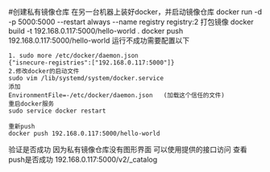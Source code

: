 #创建私有镜像仓库
在另一台机器上装好docker，并启动镜像仓库
    docker run -d -p 5000:5000 --restart always --name registry registry:2
打包镜像
    docker build -t 192.168.0.117:5000/hello-world .
    docker push 192.168.0.117:5000/hello-world 运行不成功需要配置以下
    
    1. sudo more /etc/docker/daemon.json
    {"isnecure-registries":["192.168.0.117:5000"]}
    2.修改docker的启动文件
    sudo vim /lib/systemd/system/docker.service
    添加
    EnvironmentFile=-/etc/docker/daemon.json   (加载这个信任的文件)
    重启docker服务
    sudo service docker restart
       
    重新push
    docker push 192.168.0.117:5000/hello-world
    
验证是否成功 因为私有镜像仓库没有图形界面 可以使用提供的接口访问 查看push是否成功
    192.168.0.117:5000/v2/_catalog    
